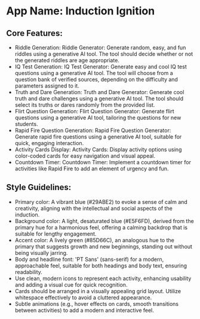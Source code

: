# **App Name**: Induction Ignition

## Core Features:

- Riddle Generation: Riddle Generator: Generate random, easy, and fun riddles using a generative AI tool. The tool should decide whether or not the generated riddles are age appropriate.
- IQ Test Generation: IQ Test Generator: Generate easy and cool IQ test questions using a generative AI tool. The tool will choose from a question bank of verified sources, depending on the difficulty and parameters assigned to it.
- Truth and Dare Generation: Truth and Dare Generator: Generate cool truth and dare challenges using a generative AI tool. The tool should select its truths or dares randomly from the provided list.
- Flirt Question Generation: Flirt Question Generator: Generate flirt questions using a generative AI tool, tailoring the questions for new students.
- Rapid Fire Question Generation: Rapid Fire Question Generator: Generate rapid fire questions using a generative AI tool, suitable for quick, engaging interaction.
- Activity Cards Display: Activity Cards: Display activity options using color-coded cards for easy navigation and visual appeal.
- Countdown Timer: Countdown Timer: Implement a countdown timer for activities like Rapid Fire to add an element of urgency and fun.

## Style Guidelines:

- Primary color: A vibrant blue (#29ABE2) to evoke a sense of calm and creativity, aligning with the intellectual and social aspects of the induction.
- Background color: A light, desaturated blue (#E5F6FD), derived from the primary hue for a harmonious feel, offering a calming backdrop that is suitable for lengthy engagement.
- Accent color: A lively green (#85D66C), an analogous hue to the primary that suggests growth and new beginnings, standing out without being visually jarring.
- Body and headline font: 'PT Sans' (sans-serif) for a modern, approachable feel, suitable for both headings and body text, ensuring readability.
- Use clean, modern icons to represent each activity, enhancing usability and adding a visual cue for quick recognition.
- Cards should be arranged in a visually appealing grid layout. Utilize whitespace effectively to avoid a cluttered appearance.
- Subtle animations (e.g., hover effects on cards, smooth transitions between activities) to add a modern and interactive feel.